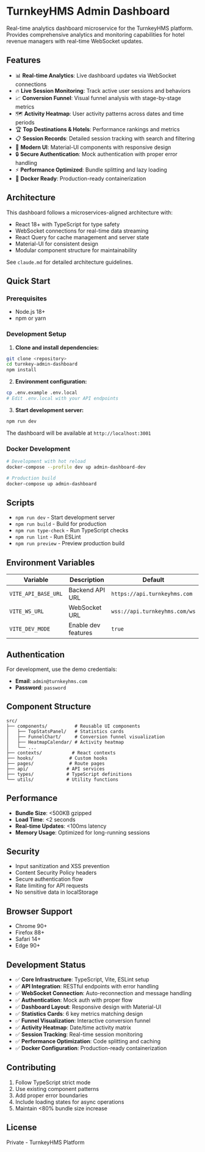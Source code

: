 # TurnkeyHMS Admin Dashboard

Real-time analytics dashboard microservice for the TurnkeyHMS platform. Provides comprehensive analytics and monitoring capabilities for hotel revenue managers with real-time WebSocket updates.

## Features

- 📊 **Real-time Analytics**: Live dashboard updates via WebSocket connections
- 🔥 **Live Session Monitoring**: Track active user sessions and behaviors
- 📈 **Conversion Funnel**: Visual funnel analysis with stage-by-stage metrics
- 🗺️ **Activity Heatmap**: User activity patterns across dates and time periods
- 🏆 **Top Destinations & Hotels**: Performance rankings and metrics
- 📋 **Session Records**: Detailed session tracking with search and filtering
- 🎨 **Modern UI**: Material-UI components with responsive design
- 🔒 **Secure Authentication**: Mock authentication with proper error handling
- ⚡ **Performance Optimized**: Bundle splitting and lazy loading
- 🐳 **Docker Ready**: Production-ready containerization

## Architecture

This dashboard follows a microservices-aligned architecture with:
- React 18+ with TypeScript for type safety
- WebSocket connections for real-time data streaming
- React Query for cache management and server state
- Material-UI for consistent design
- Modular component structure for maintainability

See `claude.md` for detailed architecture guidelines.

## Quick Start

### Prerequisites
- Node.js 18+
- npm or yarn

### Development Setup

1. **Clone and install dependencies:**
```bash
git clone <repository>
cd turnkey-admin-dashboard
npm install
```

2. **Environment configuration:**
```bash
cp .env.example .env.local
# Edit .env.local with your API endpoints
```

3. **Start development server:**
```bash
npm run dev
```

The dashboard will be available at `http://localhost:3001`

### Docker Development

```bash
# Development with hot reload
docker-compose --profile dev up admin-dashboard-dev

# Production build
docker-compose up admin-dashboard
```

## Scripts

- `npm run dev` - Start development server
- `npm run build` - Build for production
- `npm run type-check` - Run TypeScript checks
- `npm run lint` - Run ESLint
- `npm run preview` - Preview production build

## Environment Variables

| Variable | Description | Default |
|----------|-------------|---------|
| `VITE_API_BASE_URL` | Backend API URL | `https://api.turnkeyhms.com` |
| `VITE_WS_URL` | WebSocket URL | `wss://api.turnkeyhms.com/ws` |
| `VITE_DEV_MODE` | Enable dev features | `true` |

## Authentication

For development, use the demo credentials:
- **Email**: `admin@turnkeyhms.com`
- **Password**: `password`

## Component Structure

```
src/
├── components/          # Reusable UI components
│   ├── TopStatsPanel/   # Statistics cards
│   ├── FunnelChart/     # Conversion funnel visualization
│   ├── HeatmapCalendar/ # Activity heatmap
│   └── ...
├── contexts/           # React contexts
├── hooks/             # Custom hooks
├── pages/             # Route pages
├── api/              # API services
├── types/            # TypeScript definitions
└── utils/            # Utility functions
```

## Performance

- **Bundle Size**: <500KB gzipped
- **Load Time**: <2 seconds
- **Real-time Updates**: <100ms latency
- **Memory Usage**: Optimized for long-running sessions

## Security

- Input sanitization and XSS prevention
- Content Security Policy headers
- Secure authentication flow
- Rate limiting for API requests
- No sensitive data in localStorage

## Browser Support

- Chrome 90+
- Firefox 88+
- Safari 14+
- Edge 90+

## Development Status

- ✅ **Core Infrastructure**: TypeScript, Vite, ESLint setup
- ✅ **API Integration**: RESTful endpoints with error handling
- ✅ **WebSocket Connection**: Auto-reconnection and message handling
- ✅ **Authentication**: Mock auth with proper flow
- ✅ **Dashboard Layout**: Responsive design with Material-UI
- ✅ **Statistics Cards**: 6 key metrics matching design
- ✅ **Funnel Visualization**: Interactive conversion funnel
- ✅ **Activity Heatmap**: Date/time activity matrix
- ✅ **Session Tracking**: Real-time session monitoring
- ✅ **Performance Optimization**: Code splitting and caching
- ✅ **Docker Configuration**: Production-ready containerization

## Contributing

1. Follow TypeScript strict mode
2. Use existing component patterns
3. Add proper error boundaries
4. Include loading states for async operations
5. Maintain <80% bundle size increase

## License

Private - TurnkeyHMS Platform
